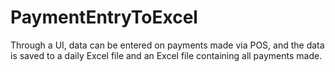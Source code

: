 # PaymentEntryToExcel
Through a UI, data can be entered on payments made via POS, and the data is saved to a daily Excel file and an Excel file containing all payments made.
